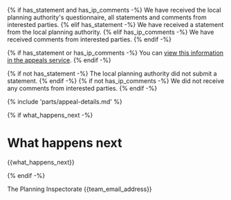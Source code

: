 

{% if has_statement and has_ip_comments -%}
   We have received the local planning authority's questionnaire, all statements and comments from interested parties.
{% elif has_statement -%}
   We have received a statement from the local planning authority.
{% elif has_ip_comments -%}
   We have received comments from interested parties.
{% endif -%}

{% if has_statement or has_ip_comments -%}
You can [view this information in the appeals service]({{front_office_url}}/appeals/{{appeal_reference_number}}).
{% endif -%}

{% if not has_statement -%}
   The local planning authority did not submit a statement.
{% endif -%}
{% if not has_ip_comments -%}
   We did not receive any comments from interested parties.
{% endif -%}

{% include 'parts/appeal-details.md' %}

{% if what_happens_next -%}
# What happens next

{{what_happens_next}}

{% endif -%}

The Planning Inspectorate
{{team_email_address}}
